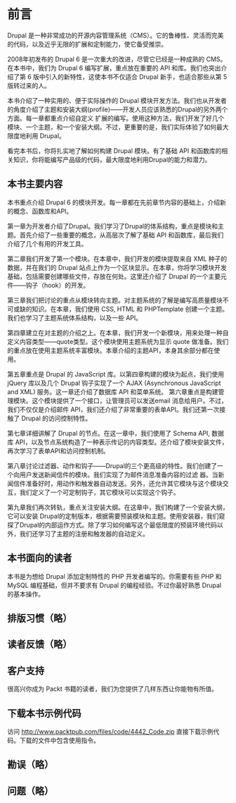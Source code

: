 # 前言 #
Drupal 是一种非常成功的开源内容管理系统（CMS）。它的鲁棒性、灵活而完美的代码，以及近乎无限的扩展和定制能力，使它备受推崇。

2008年初发布的 Drupal 6 是一次重大的改进，尽管它已经是一种成熟的 CMS。在本书中，我们为 Drupal 6 编写扩展，重点放在重要的 API 和库。我们也突出介绍了第 6 版中引入的新特性，这使本书不仅适合 Drupal 新手，也适合那些从第 5 版转过来的人。

本书介绍了一种实用的、便于实际操作的 Drupal 模块开发方法。我们也从开发者的角度介绍了主题和安装大纲(profile)——开发人员应该熟悉的Drupal的另外两个方面。每一章都重点介绍自定义 扩展的编写。使用这种方法，我们开发了好几个模块、一个主题，和一个安装大纲。不过，更重要的是，我们实际体验了如何最大限度地利用 Drupal。

看完本书后，你将扎实地了解如何构建 Drupal 模块。有了基础 API 和函数库的相关知识，你将能编写产品级的代码，最大限度地利用Drupal的能力和潜力。

## 本书主要内容 ##

本书重点介绍 Drupal 6 的模块开发。每一章都在先前章节内容的基础上，介绍新的概念、函数库和API。

第一章为开发者介绍了Drupal。我们学习了Drupal的体系结构，重点是模块和主题。首先介绍了一些重要的概念，从高层次了解了基础 API 和函数库，最后我们介绍了几个有用的开发工具。

第二章我们开发了第一个模块。在本章中，我们开发的模块提取来自 XML 种子的数据，并在我们的 Drupal 站点上作为一个区块显示。在本章，你将学习模块开发基础，包括需要创建哪些文件，存放在何处。这里还介绍了 Drupal 的一个主要元件——钩子（hook）的开发。

第三章我们把讨论的重点从模块转向主题。对主题系统的了解是编写高质量模块不可或缺的知识。在本章，我们使用 CSS, HTML 和 PHPTemplate 创建一个主题。我们也学习了主题系统体系结构，以及一些 API。

第四章建立在对主题的介绍之上。在本章，我们开发一个新模块，用来处理一种自定义内容类型——quote类型。这个模块使用主题系统为显示 quote 做准备。我们的重点放在使用主题系统丰富模块。本章介绍的主题API，本身其余部分都在使用。

第五章重点是 Drupal 的 JavaScript 库。以第四章构建的模块为起点，我们使用 jQuery 库以及几个 Drupal 钩子实现了一个 AJAX (Asynchronous JavaScript and XML) 服务。这一章还介绍了数据库 API 和菜单系统。 
第六章重点是构建管理模块。这个模块提供了一个接口，让管理员可以发送email 消息给用户。不过，我们不仅仅是介绍邮件 API，我们还介绍了非常重要的表单API。我们还第一次接触了 Drupal 的访问控制特性。

第七章详细讲解了 Drupal 的节点。在这一章中，我们使用了 Schema API, 数据库 API，以及节点系统构造了一种表示传记的内容类型。还介绍了模块安装文件，再次学习了表单API和访问控制机制。

第八章讨论过滤器、动作和钩子——Drupal的三个更高级的特性。我们创建了一个向用户发送新闻信件的模块。我们实现了为邮件消息准备内容的过滤 器。当新闻信件准备好时，用动作和触发器自动发送。另外，还允许其它模块与这个模块交互，我们定义了一个可定制钩子，其它模块可以实现这个钩子。

第九章我们再次转轨，重点关注安装大纲。在这章中，我们构建了一个安装大纲，它可以安装 Drupal的定制版本，根据需要预装模块和主题。使用安装器，我们窥探了Drupal的内部运作方式。除了学习如何编写这个最低限度的预装环境代码以 外，我们还学习了主题的注册和触发器的自动定义。

## 本书面向的读者 ##

本书是为想给 Drupal 添加定制特性的 PHP 开发者编写的。你需要有些 PHP 和MySQL 编程基础，但并不要求有 Drupal 的编程经验。不过你最好熟悉 Drupal 的基本操作。

## 排版习惯（略） ##

## 读者反馈（略） ##

## 客户支持 ##

很高兴你成为 Packt 书籍的读者，我们为您提供了几样东西让你能物有所值。

## 下载本书示例代码 ##

访问 http://www.packtpub.com/files/code/4442_Code.zip 直接下载示例代码。下载的文件中包含使用指令。

## 勘误（略） ##

## 问题（略） ##

